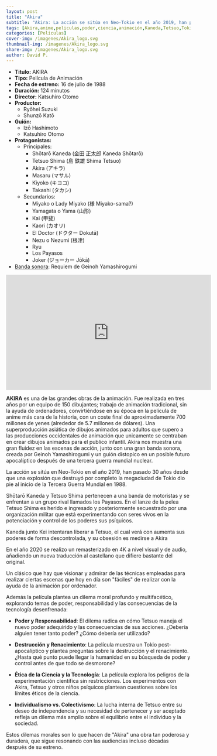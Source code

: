 ```yaml
---
layout: post
title: "Akira"
subtitle: "Akira: La acción se sitúa en Neo-Tokio en el año 2019, han pasado 30 años desde que una explosión que destruyó por completo la megaciudad de Tokio dio pie al inicio de la Tercera Guerra Mundial en 1988."
tags: [Akira,anime,peliculas,poder,ciencia,animación,Kaneda,Tetsuo,Tokio,Neo-Tokio,Katsuhiro Otomo,ficción,apolicalitica,distopica]
categories: [Peliculas]
cover-img: /imagenes/Akira_logo.svg
thumbnail-img: /imagenes/Akira_logo.svg
share-img: /imagenes/Akira_logo.svg
author: David P.
---
```


- **Titulo:** AKIRA
- **Tipo:** Película de Animación
- **Fecha de estreno:** 16 de julio de 1988
- **Duración:** 124 minutos
- **Director:** Katsuhiro Otomo
- **Productor:** 
  - Ryōhei Suzuki
  - Shunzō Katō
- **Guión:** 
  - Izō Hashimoto
  - Katsuhiro Otomo
- **Protagonistas:**
  - Principales:
    - Shōtarō Kaneda (金田 正太郎 Kaneda Shōtarō)
    - Tetsuo Shima (島 鉄雄 Shima Tetsuo)
    - Akira (アキラ)
    - Masaru (マサル)
    - Kiyoko (キヨコ)
    - Takashi (タカシ)
  - Secundarios:
    - Miyako o Lady Miyako (様 Miyako-sama?)
    - Yamagata o Yama (山形)
    - Kai (甲斐)
    - Kaori (カオリ)
    - El Doctor (ドクター Dokutā)
    - Nezu o Nezumi (根津)
    - Ryu
    - Los Payasos
    - Joker (ジョーカー Jōkā)
- [Banda sonora](https://archive.org/details/AKIRAOriginalSoundtrack): Requiem de Geinoh Yamashirogumi 

<iframe width="560" height="315" src="https://www.youtube.com/embed/SQ_hhKhrABs?si=RBm48OuiXAvLbQER" title="YouTube video player" frameborder="0" allow="accelerometer; autoplay; clipboard-write; encrypted-media; gyroscope; picture-in-picture; web-share" referrerpolicy="strict-origin-when-cross-origin" allowfullscreen></iframe>



**AKIRA** es una de las grandes obras de la animación. Fue realizada en tres años por un equipo de 150 dibujantes;  trabajo de animación tradicional, sin la ayuda de ordenadores, convirtiéndose en su época en la película de anime más cara de la historia, con un coste final de aproximadamente 700 millones de yenes (alrededor de 5.7 millones de dólares). Una superproducción asiática de dibujos animados para adultos que supero a las producciones occidentales de animación que unicamente se centraban en crear dibujos animados para el publico infantil. Akira nos muestra una gran fluidez en las escenas de acción, junto con una gran banda sonora, creada por Geinoh Yamashirogumi y un guión distopico en un posible futuro apocalíptico después de una tercera guerra mundial nuclear.

La acción se sitúa en Neo-Tokio en el año 2019, han pasado 30 años desde que una explosión que destruyó por completo la megaciudad de Tokio dio pie al inicio de la Tercera Guerra Mundial en 1988.

Shōtarō Kaneda y Tetsuo Shima  pertenecen a una banda de motoristas y se enfrentan a un grupo rival llamados los Payasos. En el lanze de la pelea Tetsuo Shima es herido e ingresado y posteriormente secuestrado por una organización militar que está experimentando con seres vivos en la potenciación y control de los poderes sus  psíquicos. 

Kaneda junto Kei intentaran liberar a Tetsuo, el cual verá con aumenta sus poderes de forma descontrolada, y su obsesión es medirse a Akira

En el año 2020 se realizo un remasterizado en 4K a nivel visual y de audio, añadiendo un nueva traducción al castellano que difiere bastante del original.

Un clásico que hay que visionar y admirar de las técnicas empleadas para realizar ciertas escenas que hoy en día son "fáciles" de realizar con la ayuda de la animación por ordenador.

Además la película plantea un dilema moral profundo y multifacético, explorando temas de poder, responsabilidad y las consecuencias de la tecnología desenfrenada:

- **Poder y Responsabilidad**: El dilema radica en cómo Tetsuo maneja el nuevo poder adequirido y las consecuencias de sus acciones. ¿Debería alguien tener tanto poder? ¿Cómo debería ser utilizado?

- **Destrucción y Renacimiento**: La película muestra un Tokio post-apocalíptico y plantea preguntas sobre la destrucción y el renacimiento. ¿Hasta qué punto puede llegar la humanidad en su búsqueda de poder y control antes de que todo se desmorone?

- **Ética de la Ciencia y la Tecnología**: La película explora los peligros de la experimentación científica sin restricciones. Los experimentos con Akira, Tetsuo y otros niños psíquicos plantean cuestiones sobre los límites éticos de la ciencia.

- **Individualismo vs. Colectivismo**: La lucha interna de Tetsuo entre su deseo de independencia y su necesidad de pertenecer y ser aceptado refleja un dilema más amplio sobre el equilibrio entre el individuo y la sociedad.

Estos dilemas morales son lo que hacen de "Akira" una obra tan poderosa y duradera, que sigue resonando con las audiencias incluso décadas después de su estreno.
